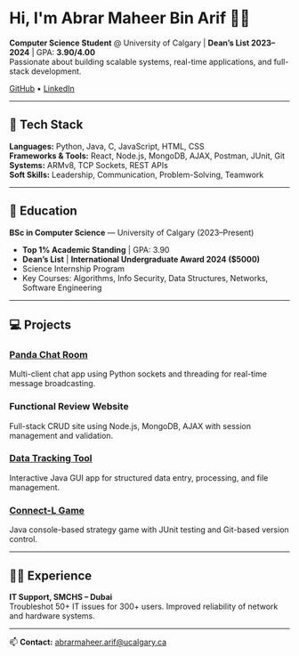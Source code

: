# Hi, I'm Abrar Maheer Bin Arif 👨‍💻

**Computer Science Student** @ University of Calgary | **Dean’s List 2023–2024** | GPA: **3.90/4.00**  
Passionate about building scalable systems, real-time applications, and full-stack development.  

[GitHub](https://github.com/AbrarMaheer) • [LinkedIn](https://www.linkedin.com/in/abrarmaheer/)

---

## 🔧 Tech Stack
**Languages:** Python, Java, C, JavaScript, HTML, CSS  
**Frameworks & Tools:** React, Node.js, MongoDB, AJAX, Postman, JUnit, Git  
**Systems:** ARMv8, TCP Sockets, REST APIs  
**Soft Skills:** Leadership, Communication, Problem-Solving, Teamwork

---

## 🧠 Education
**BSc in Computer Science** — University of Calgary (2023–Present)  
- **Top 1% Academic Standing** | GPA: 3.90  
- **Dean’s List** | **International Undergraduate Award 2024 ($5000)**  
- Science Internship Program  
- Key Courses: Algorithms, Info Security, Data Structures, Networks, Software Engineering

---

## 💻 Projects

### [Panda Chat Room](https://github.com/AbrarMaheer/Panda-Chat-Room)
Multi-client chat app using Python sockets and threading for real-time message broadcasting.

### Functional Review Website
Full-stack CRUD site using Node.js, MongoDB, AJAX with session management and validation.

### [Data Tracking Tool](https://github.com/AbrarMaheer/Car-Data-Tracking-Software)
Interactive Java GUI app for structured data entry, processing, and file management.

### [Connect-L Game](https://github.com/AbrarMaheer/Connect-L-Game)
Java console-based strategy game with JUnit testing and Git-based version control.

---

## 🧑‍💼 Experience
**IT Support, SMCHS – Dubai**  
Troubleshot 50+ IT issues for 300+ users. Improved reliability of network and hardware systems.

---
📫 **Contact:** abrarmaheer.arif@ucalgary.ca
